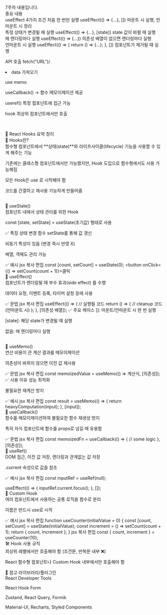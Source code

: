 7주차 내용입니다.<br>
중요 내용<br>
useEffect 4가지 조건 
처음 한 번만 실행 useEffect(() => {...}, []) 마운트 시 실행, 언마운트 시 정리<br>
특정 상태가 변경될 때 실행 useEffect(() => {...}, [state]) state 값이 바뀔 때 실행<br>
매 렌더링마다 실행 useEffect(() => {...}) 의존성 배열이 없으면 렌더링마다 실행<br>
언마운트 시 실행 useEffect(() => { return () => {...}; }, []) 컴포넌트가 제거될 때 실행<br>


API 호출
fetch("URL")/ <li key>
data 가져오기  

use memo

useCallback()
-> 함수 메모이제이션 제공

useref()
특정 컴포넌트에 접근 가능

hook
최상위 컴포넌트에서만 호출






<br>

🌟 React Hooks 요약 정리<br>
📌 Hooks란?<br>
함수형 컴포넌트에서 **상태(state)**와 라이프사이클(lifecycle) 기능을 사용할 수 있게 해주는 기능<br>

기존에는 클래스형 컴포넌트에서만 가능했지만, Hook 도입으로 함수형에서도 사용 가능해짐<br>

모든 Hook은 use 로 시작해야 함<br>

코드를 간결하고 재사용 가능하게 만들어줌<br><br>

🔹 useState()<br>
컴포넌트 내에서 상태 관리를 위한 Hook<br>

const [state, setState] = useState(초기값) 형태로 사용<br>

✅ 특징
상태 변경 함수 setState를 통해 값 갱신<br>

비동기 특성이 있음 (변경 즉시 반영 X)<br>

배열, 객체도 관리 가능<br>

✅ 예시
jsx
복사
편집
const [count, setCount] = useState(0);
<button onClick={() => setCount(count + 1)}>클릭</button>
<br>
🔹 useEffect()<br>
컴포넌트가 렌더링될 때 부수 효과(side effect) 를 수행<br>

데이터 요청, 이벤트 등록, 타이머 설정 등에 사용<br>

✅ 문법
jsx
복사
편집
useEffect(() => {
  // 실행될 코드
  return () => {
    // cleanup 코드 (언마운트 시)
  };
}, [의존성 배열]);
✅ 주요 케이스
[]: 마운트/언마운트 시 한 번 실행<br>

[state]: 해당 state가 변경될 때 실행<br>

없음: 매 렌더링마다 실행<br>

<br>
🔹 useMemo()<br>
연산 비용이 큰 계산 결과를 메모이제이션<br>

의존성이 바뀌지 않으면 이전 값 재사용<br>

✅ 문법
jsx
복사
편집
const memoizedValue = useMemo(() => 계산식, [의존성]);
✅ 사용 이유
성능 최적화<br>

불필요한 재계산 방지<br>

✅ 예시
jsx
복사
편집
const result = useMemo(() => {
  return heavyComputation(input);
}, [input]);
<br>
🔹 useCallback()<br>
함수를 메모이제이션하여 불필요한 함수 재생성 방지<br>

특히 자식 컴포넌트에 함수를 props로 넘길 때 유용함<br>

✅ 문법
jsx
복사
편집
const memoizedFn = useCallback(() => {
  // some logic
}, [의존성]);
<br>
🔹 useRef()<br>
DOM 접근, 이전 값 저장, 렌더링과 관계없는 값 저장<br>

.current 속성으로 값을 참조<br>

✅ 예시
jsx
복사
편집
const inputRef = useRef(null);

useEffect(() => {
  inputRef.current.focus();
}, []);
<br>
🔹 Custom Hook<br>
여러 컴포넌트에서 사용하는 공통 로직을 함수로 분리<br>

이름은 반드시 use로 시작<br>

✅ 예시
jsx
복사
편집
function useCounter(initialValue = 0) {
  const [count, setCount] = useState(initialValue);
  const increment = () => setCount(count + 1);
  return { count, increment };
}
jsx
복사
편집
const { count, increment } = useCounter(10);
<br>
🛠 Hook 사용 규칙<br>
최상위 레벨에서만 호출해야 함 (조건문, 반복문 내부 ❌)<br>

React 함수형 컴포넌트나 Custom Hook 내부에서만 호출해야 함<br>

🧩 참고 라이브러리/플러그인<br>
React Developer Tools<br>

React Hook Form<br>

Zustand, React Query, Formik<br>

Material-UI, Recharts, Styled Components<br>
